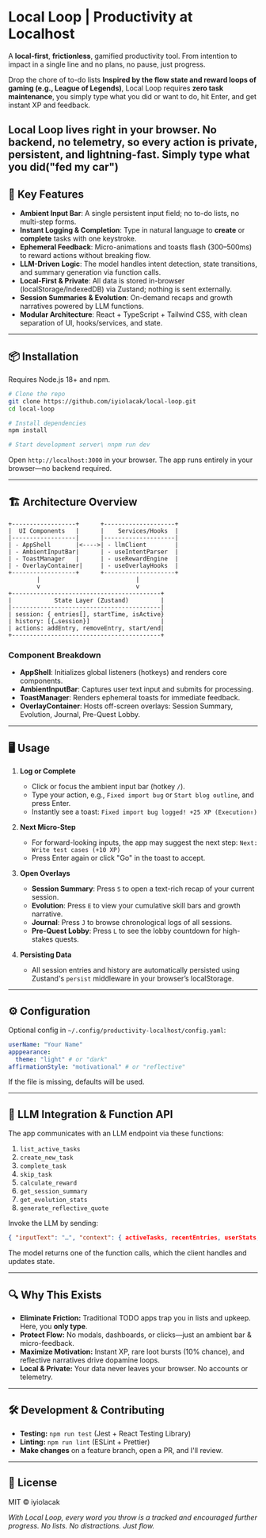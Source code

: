 # Local Loop | Productivity at Localhost

A **local-first**, **frictionless**, gamified productivity tool. From intention to impact in a single line and no plans, no pause, just progress.

Drop the chore of to-do lists **Inspired by the flow state and reward loops of gaming (e.g., League of Legends)**, Local Loop requires **zero task maintenance**, you simply type what you did or want to do, hit Enter, and get instant XP and feedback.

Local Loop lives right in your browser. No backend, no telemetry, so every action is private, persistent, and lightning-fast. Simply type what you did("fed my car")
---

## 🎯 Key Features

* **Ambient Input Bar**: A single persistent input field; no to-do lists, no multi-step forms.
* **Instant Logging & Completion**: Type in natural language to **create** or **complete** tasks with one keystroke.
* **Ephemeral Feedback**: Micro-animations and toasts flash (300–500ms) to reward actions without breaking flow.
* **LLM-Driven Logic**: The model handles intent detection, state transitions, and summary generation via function calls.
* **Local-First & Private**: All data is stored in-browser (localStorage/IndexedDB) via Zustand; nothing is sent externally.
* **Session Summaries & Evolution**: On-demand recaps and growth narratives powered by LLM functions.
* **Modular Architecture**: React + TypeScript + Tailwind CSS, with clean separation of UI, hooks/services, and state.

---

## 📦 Installation

Requires Node.js 18+ and npm.

```bash
# Clone the repo
git clone https://github.com/iyiolacak/local-loop.git
cd local-loop

# Install dependencies
npm install

# Start development server\ nnpm run dev
```

Open `http://localhost:3000` in your browser. The app runs entirely in your browser—no backend required.

---

## 🏗️ Architecture Overview

```
+------------------+      +--------------------+
|  UI Components   |      |    Services/Hooks  |
|------------------|      |--------------------|
| - AppShell       |<---->| - llmClient        |
| - AmbientInputBar|      | - useIntentParser  |
| - ToastManager   |      | - useRewardEngine  |
| - OverlayContainer|     | - useOverlayHooks  |
+------------------+      +--------------------+
        |                           |
        v                           v
+------------------------------------------+
|            State Layer (Zustand)         |
|------------------------------------------|
| session: { entries[], startTime, isActive}
| history: [{…session}]                    |
| actions: addEntry, removeEntry, start/end|
+------------------------------------------+
```

### Component Breakdown

* **AppShell**: Initializes global listeners (hotkeys) and renders core components.
* **AmbientInputBar**: Captures user text input and submits for processing.
* **ToastManager**: Renders ephemeral toasts for immediate feedback.
* **OverlayContainer**: Hosts off-screen overlays: Session Summary, Evolution, Journal, Pre-Quest Lobby.

---

## 🖥️ Usage

1. **Log or Complete**

   * Click or focus the ambient input bar (hotkey `/`).
   * Type your action, e.g., `Fixed import bug` or `Start blog outline`, and press Enter.
   * Instantly see a toast:
     `Fixed import bug logged! +25 XP (Execution↑)`

2. **Next Micro-Step**

   * For forward-looking inputs, the app may suggest the next step:
     `Next: Write test cases (+10 XP)`
   * Press Enter again or click "Go" in the toast to accept.

3. **Open Overlays**

   * **Session Summary**: Press `S` to open a text-rich recap of your current session.
   * **Evolution**: Press `E` to view your cumulative skill bars and growth narrative.
   * **Journal**: Press `J` to browse chronological logs of all sessions.
   * **Pre-Quest Lobby**: Press `L` to see the lobby countdown for high-stakes quests.

4. **Persisting Data**

   * All session entries and history are automatically persisted using Zustand's `persist` middleware in your browser’s localStorage.

---

## ⚙️ Configuration

Optional config in `~/.config/productivity-localhost/config.yaml`:

```yaml
userName: "Your Name"
apppearance:
  theme: "light" # or "dark"
affirmationStyle: "motivational" # or "reflective"
```

If the file is missing, defaults will be used.

---

## 🔌 LLM Integration & Function API

The app communicates with an LLM endpoint via these functions:

1. `list_active_tasks`
2. `create_new_task`
3. `complete_task`
4. `skip_task`
5. `calculate_reward`
6. `get_session_summary`
7. `get_evolution_stats`
8. `generate_reflective_quote`

Invoke the LLM by sending:

```json
{ "inputText": "…", "context": { activeTasks, recentEntries, userStats, timestamp } }
```

The model returns one of the function calls, which the client handles and updates state.

---

## 🔍 Why This Exists

* **Eliminate Friction:** Traditional TODO apps trap you in lists and upkeep. Here, you **only type**.
* **Protect Flow:** No modals, dashboards, or clicks—just an ambient bar & micro-feedback.
* **Maximize Motivation:** Instant XP, rare loot bursts (10% chance), and reflective narratives drive dopamine loops.
* **Local & Private:** Your data never leaves your browser. No accounts or telemetry.

---

## 🛠️ Development & Contributing

* **Testing:** `npm run test` (Jest + React Testing Library)
* **Linting:** `npm run lint` (ESLint + Prettier)
* **Make changes** on a feature branch, open a PR, and I'll review.

---

## 📜 License

MIT © iyiolacak

*With Local Loop, every word you throw is a tracked and encouraged further progress. No lists. No distractions. Just flow.*
